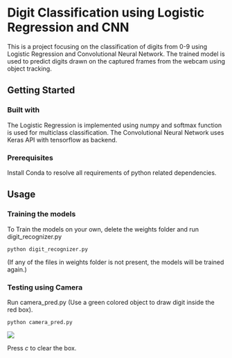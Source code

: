 # Digit Classification using Logistic Regression and CNN 
This is a project focusing on the classification of digits from 0-9 using Logistic Regression and Convolutional Neural Network.
The trained model is used to predict digits drawn on the captured frames from the webcam using object tracking.

## Getting Started

### Built with
The Logistic Regression is implemented using numpy and softmax function is used for multiclass classification.
The Convolutional Neural Network uses Keras API with tensorflow as backend.

### Prerequisites
Install Conda to resolve all requirements of python related dependencies.

## Usage

### Training the models
To Train the models on your own, delete the weights folder and run digit_recognizer.py
```
python digit_recognizer.py
```
(If any of the files in weights folder is not present, the models will be trained again.)

### Testing using Camera
Run camera_pred.py (Use a green colored object to draw digit inside the red box).
```
python camera_pred.py
```
<img src= "https://github.com/aliakbar09a/mnist_digits_classification/blob/master/sample.gif">

Press *c* to clear the box.


